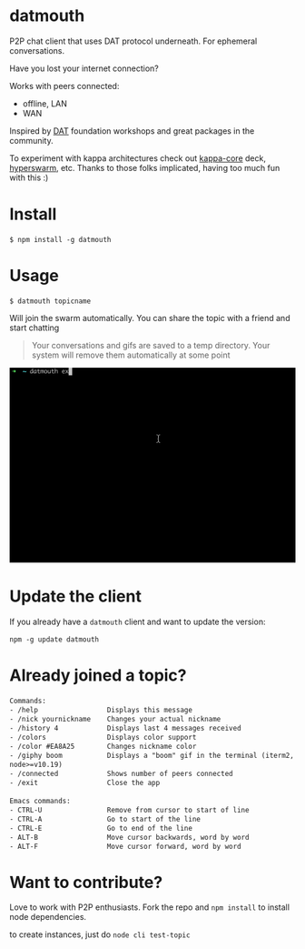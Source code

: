 # datmouth

P2P chat client that uses DAT protocol underneath. For ephemeral conversations.

Have you lost your internet connection? 

Works with peers connected:
- offline, LAN
- WAN

Inspired by [DAT](https://dat.foundation/) foundation workshops and great packages in the community.

To experiment with kappa architectures check out [kappa-core](https://www.npmjs.com/package/kappa-core) deck, [hyperswarm](https://www.npmjs.com/package/hyperswarm), etc. Thanks to those folks implicated, having too much fun with this :)

# Install

```
$ npm install -g datmouth
```

# Usage

```
$ datmouth topicname
```

Will join the swarm automatically. You can share the topic with a friend and start chatting

> Your conversations and gifs are saved to a temp directory. Your system will remove them automatically at some point

![](datmouth.gif)

# Update the client

If you already have a `datmouth` client and want to update the version:

```
npm -g update datmouth
```

# Already joined a topic?

```
Commands:
- /help                 Displays this message
- /nick yournickname    Changes your actual nickname
- /history 4            Displays last 4 messages received
- /colors               Displays color support
- /color #EA8A25        Changes nickname color
- /giphy boom           Displays a "boom" gif in the terminal (iterm2, node>=v10.19)
- /connected            Shows number of peers connected
- /exit                 Close the app

Emacs commands:
- CTRL-U                Remove from cursor to start of line
- CTRL-A                Go to start of the line
- CTRL-E                Go to end of the line
- ALT-B                 Move cursor backwards, word by word
- ALT-F                 Move cursor forward, word by word
```

# Want to contribute?

Love to work with P2P enthusiasts. Fork the repo and `npm install` to install node dependencies.

to create instances, just do `node cli test-topic`